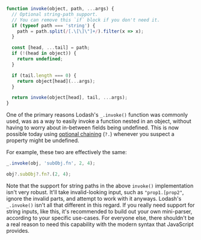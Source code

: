 ```javascript
function invoke(object, path, ...args) {
  // Optional string-path support.
  // You can remove this `if` block if you don't need it.
  if (typeof path === 'string') {
    path = path.split(/[.\[\]\"]+/).filter(x => x);
  }

  const [head, ...tail] = path;
  if (!(head in object)) {
    return undefined;
  }

  if (tail.length === 0) {
    return object[head](...args);
  }

  return invoke(object[head], tail, ...args);
}
```

One of the primary reasons Lodash's `_.invoke()` function was commonly used, was as a way to easily invoke a function nested in an object, without having to worry about in-between fields being undefined. This is now possible today using [optional chaining](https://developer.mozilla.org/en-US/docs/Web/JavaScript/Reference/Operators/Optional_chaining) (`?.`) whenever you suspect a property might be undefined.

For example, these two are effectively the same:

```javascript
_.invoke(obj, 'subObj.fn', 2, 4);

obj?.subObj?.fn?.(2, 4);
```

Note that the support for string paths in the above `invoke()` implementation isn't very robust. It'll take invalid-looking input, such as `"prop1.[prop2"`, ignore the invalid parts, and attempt to work with it anyways. Lodash's `_.invoke()` isn't all that different in this regard. If you really need support for string inputs, like this, it's recommended to build out your own mini-parser, according to your specific use-cases. For everyone else, there shouldn't be a real reason to need this capability with the modern syntax that JavaScript provides.
